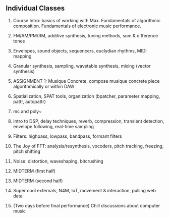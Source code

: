 ## Individual Classes

1. Course Intro: basics of working with Max. Fundamentals of algorithmic composition. Fundamentals of electronic music performance.

2. FM/AM/PM/RM, additive synthesis, tuning methods, sum & difference tones

3. Envelopes, sound objects, sequencers, euclydian rhythms, MIDI mapping

4. Granular synthesis, sampling, wavetable synthesis, mixing (vector synthesis)

5. ASSIGNMENT 1: Musique Concrete, compose musique concrete piece algorithmically or within DAW

6. Spatialization, SPAT tools, organization (bpatcher, parameter mapping, pattr, autopattr)

7. mc and poly~

8. Intro to DSP, delay techniques, reverb, compression, transient detection, envelope following, real-time sampling

9. Filters: highpass, lowpass, bandpass, formant filters 

10. The Joy of FFT: analysis/resynthesis, vocoders, pitch tracking, freezing, pitch shifting

11. Noise: distortion, waveshaping, bitcrushing

12. MIDTERM (first half)

13. MIDTERM (second half)

14. Super cool externals, N4M, IoT, movement & interaction, pulling web data

15. (Two days before final performance) Chill discussions about computer music	
